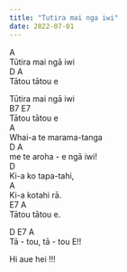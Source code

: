 ```yaml
---
title: "Tutira mai nga iwi"
date: 2022-07-01
---
```



A  
Tūtira mai ngā iwi  
D           A  
Tātou tātou e  

Tūtira mai ngā iwi  
B7          E7  
Tātou tātou e  
A  
Whai-a te marama-tanga  
D        A  
me te aroha - e ngā iwi!  
D  
Ki-a ko tapa-tahi,  
A  
Ki-a kotahi rā.		  
E7          A   
Tātou tātou e.  


D          E7       A   
Tā  - tou, tā - tou E!!     

Hi aue hei !!!  
